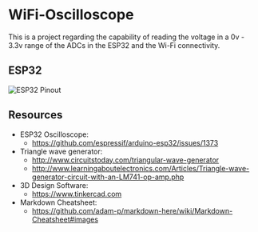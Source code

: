 # WiFi-Oscilloscope
This is a project regarding the capability of reading the voltage in a 0v - 3.3v range of the ADCs in the ESP32 and the Wi-Fi connectivity.

## ESP32
![ESP32 Pinout](https://circuits4you.com/wp-content/uploads/2018/12/ESP32-Pinout.jpg)

## Resources
- ESP32 Oscilloscope:
  - https://github.com/espressif/arduino-esp32/issues/1373
- Triangle wave generator:
  - http://www.circuitstoday.com/triangular-wave-generator
  - http://www.learningaboutelectronics.com/Articles/Triangle-wave-generator-circuit-with-an-LM741-op-amp.php
- 3D Design Software:
  - https://www.tinkercad.com
- Markdown Cheatsheet:
  - https://github.com/adam-p/markdown-here/wiki/Markdown-Cheatsheet#images
